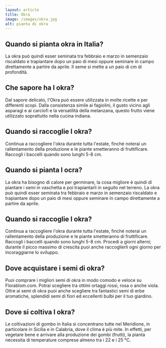 ```yaml
---
layout: article
title: Okra
image: /images/okra.jpg
alt: pianta di okra
---
```


## Quando si pianta okra in Italia?

La okra può quindi esser seminata tra febbraio e marzo in semenzaio riscaldato e trapiantare dopo un paio di mesi oppure seminare in campo direttamente a partire da aprile. Il seme si mette a un paio di cm di profondità.

## Che sapore ha l okra?

Dal sapore delicato, l'Okra può essere utilizzata in molte ricette e per differenti scopi. Dalla consistenza simile ai fagiolini, il gusto vicino agli asparagi e ai carciofi e la versatilità della melanzana, questo frutto viene utilizzato soprattutto nella cucina indiana.

## Quando si raccoglie l okra?

Continua a raccogliere l'okra durante tutta l'estate, finché noterai un rallentamento della produzione e le piante smetteranno di fruttificare. Raccogli i baccelli quando sono lunghi 5-8 cm.

## Quando si pianta l ocra?

La okra ha bisogno di calore per germinare, la cosa migliore è quindi di piantare i semi in vaschetta e poi trapiantarli in seguito nel terreno. La okra può quindi esser seminata tra febbraio e marzo in semenzaio riscaldato e trapiantare dopo un paio di mesi oppure seminare in campo direttamente a partire da aprile.

## Quando si raccoglie l okra?

Continua a raccogliere l'okra durante tutta l'estate, finché noterai un rallentamento della produzione e le piante smetteranno di fruttificare. Raccogli i baccelli quando sono lunghi 5-8 cm. Procedi a giorni alterni; durante il picco massimo di crescita puoi anche raccoglierli ogni giorno per incoraggiarne lo sviluppo.

## Dove acquistare i semi di okra?

Puoi comprare i migliori semi di okra in modo comodo e veloce su Florablom.com. Potrai scegliere tra ottimi ortaggi rossi, rosa o anche viola. Oltre ai semi di okra puoi anche scegliere tra fantastici semi di erbe aromatiche, splendidi semi di fiori ed eccellenti bulbi per il tuo giardino.

## Dove si coltiva l okra?

Le coltivazioni di gombo in Italia si concentrano tutte nel Meridione, in particolare in Sicilia e in Calabria, dove il clima è più mite. In effetti, per vegetare bene e arrivare alla produzione dei gombi (frutti), la pianta necessita di temperature comprese almeno tra i 22 e i 25 °C.

